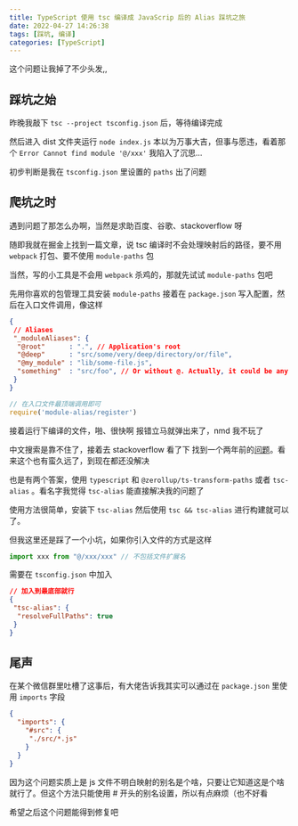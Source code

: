 ```yaml
---
title: TypeScript 使用 tsc 编译成 JavaScrip 后的 Alias 踩坑之旅
date: 2022-04-27 14:26:38
tags: [踩坑, 编译]
categories: [TypeScript]
---
```


这个问题让我掉了不少头发,,

<!--more-->

## 踩坑之始

昨晚我敲下 `tsc --project tsconfig.json` 后，等待编译完成

然后进入 dist 文件夹运行 `node index.js` 本以为万事大吉，但事与愿违，看着那个 `Error Cannot find module '@/xxx'` 我陷入了沉思...

初步判断是我在 `tsconfig.json` 里设置的 `paths` 出了问题

## 爬坑之时

遇到问题了那怎么办啊，当然是求助百度、谷歌、stackoverflow 呀

随即我就在掘金上找到一篇文章，说 tsc 编译时不会处理映射后的路径，要不用 `webpack` 打包、要不使用 `module-paths` 包

当然，写的小工具是不会用 `webpack` 杀鸡的，那就先试试 `module-paths` 包吧

先用你喜欢的包管理工具安装 `module-paths` 接着在 `package.json` 写入配置，然后在入口文件调用，像这样

```json
{
 // Aliases
 "_moduleAliases": {
  "@root"      : ".", // Application's root
  "@deep"      : "src/some/very/deep/directory/or/file",
  "@my_module" : "lib/some-file.js",
  "something"  : "src/foo", // Or without @. Actually, it could be any string
 }
}
```

```javascript
// 在入口文件最顶端调用即可
require('module-alias/register')
```

接着运行下编译的文件，啪、很快啊
报错立马就弹出来了，nmd 我不玩了

中文搜索是靠不住了，接着去 stackoverflow 看了下
找到一个两年前的[问题](https://stackoverflow.com/questions/59179787/tsc-doesnt-compile-alias-paths)。看来这个也有蛮久远了，到现在都还没解决

也是有两个答案，使用 `typescript` 和 `@zerollup/ts-transform-paths` 或者 `tsc-alias` 。看名字我觉得 `tsc-alias` 能直接解决我的问题了

使用方法很简单，安装下 `tsc-alias` 然后使用 `tsc && tsc-alias` 进行构建就可以了。

但我这里还是踩了一个小坑，如果你引入文件的方式是这样

```javascript
import xxx from "@/xxx/xxx" // 不包括文件扩展名
```

需要在 `tsconfig.json` 中加入

```json
// 加入到最底部就行
{
 "tsc-alias": {
  "resolveFullPaths": true
 }
}
```

## 尾声

在某个微信群里吐槽了这事后，有大佬告诉我其实可以通过在 `package.json` 里使用 `imports` 字段

```json
{
  "imports": {
    "#src": {
     "./src/*.js"
    }
  }
}
```

因为这个问题实质上是 js 文件不明白映射的别名是个啥，只要让它知道这是个啥就行了。但这个方法只能使用 # 开头的别名设置，所以有点麻烦（也不好看

希望之后这个问题能得到修复吧
